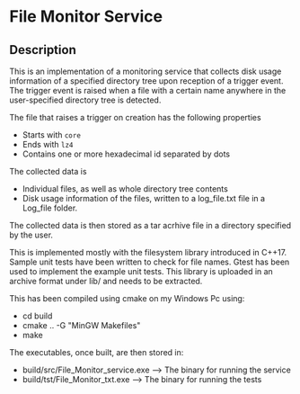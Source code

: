 # File Monitor Service
## Description
This is an implementation of a monitoring service that collects disk usage information of a specified directory tree upon reception of a trigger event.
The trigger event is raised when a file with a certain name anywhere in the user-specified directory tree is detected.

The file that raises a trigger on creation has the following properties
- Starts with `core`
- Ends with `lz4`
- Contains one or more hexadecimal id separated by dots

The collected data is
  * Individual files, as well as whole directory tree contents 
  * Disk usage information of the files, written to a log_file.txt file in a Log_file folder.

The collected data is then stored as a tar acrhive file in a directory specified by the user. 

This is implemented mostly with the filesystem library introduced in C++17. Sample unit tests have been written to check for file names. 
Gtest has been used to implement the example unit tests. This library is uploaded in an archive format under lib/ and needs to be extracted.

This has been compiled using cmake on my Windows Pc using:
- cd build
- cmake .. -G "MinGW Makefiles"
- make

The executables, once built, are then stored in:
- build/src/File_Monitor_service.exe --> The binary for running the service
- build/tst/File_Monitor_txt.exe --> The binary for running the tests
